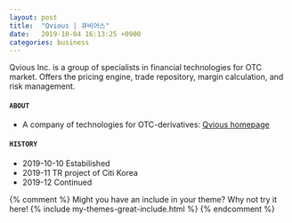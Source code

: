 ```yaml
---
layout: post
title:  "Qvious | 큐비어스"
date:   2019-10-04 16:13:25 +0900
categories: business
---
```

Qvious Inc. is a group of specialists in financial technologies for OTC market. Offers the pricing engine, trade repository, margin calculation, and risk management.

#### `ABOUT`
- A company of technologies for OTC-derivatives: [Qvious homepage][q-home]

#### `HISTORY`
- 2019-10-10 Estabilished
- 2019-11    TR project of Citi Korea
- 2019-12    Continued



{% comment %}
Might you have an include in your theme? Why not try it here!
{% include my-themes-great-include.html %}
{% endcomment %}



[q-home]: http://www.qvious.com
